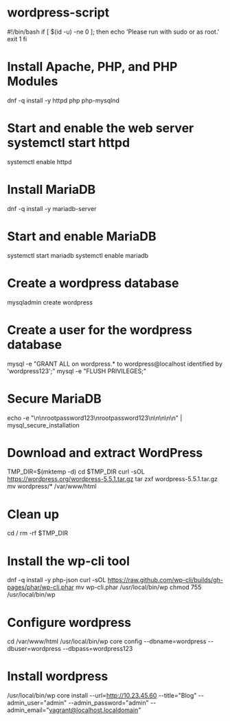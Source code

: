# wordpress-script
  #!/bin/bash
if [ $(id -u) -ne 0 ]; then echo 'Please run with sudo or as root.'
exit 1
fi

# Install Apache, PHP, and PHP Modules
dnf -q install -y httpd php php-mysqlnd

# Start and enable the web server                                                                                                                                           systemctl start httpd
systemctl enable httpd

# Install MariaDB
dnf -q install -y mariadb-server

# Start and enable MariaDB
systemctl start mariadb
systemctl enable mariadb

# Create a wordpress database
mysqladmin create wordpress

# Create a user for the wordpress database
mysql -e "GRANT ALL on wordpress.* to wordpress@localhost identified by 'wordpress123';"
mysql -e "FLUSH PRIVILEGES;"

# Secure MariaDB
echo -e "\n\nrootpassword123\nrootpassword123\n\n\n\n\n" | mysql_secure_installation


# Download and extract WordPress
TMP_DIR=$(mktemp -d)
cd $TMP_DIR
curl -sOL https://wordpress.org/wordpress-5.5.1.tar.gz
tar zxf wordpress-5.5.1.tar.gz
mv wordpress/* /var/www/html

# Clean up
cd /
rm -rf $TMP_DIR

# Install the wp-cli tool
dnf -q install -y php-json
curl -sOL https://raw.github.com/wp-cli/builds/gh-pages/phar/wp-cli.phar
mv wp-cli.phar /usr/local/bin/wp
chmod 755 /usr/local/bin/wp

# Configure wordpress
cd /var/www/html
/usr/local/bin/wp core config --dbname=wordpress --dbuser=wordpress --dbpass=wordpress123

# Install wordpress
/usr/local/bin/wp core install --url=http://10.23.45.60 --title="Blog" --admin_user="admin" --admin_password="admin" --admin_email="vagrant@localhost.localdomain"




